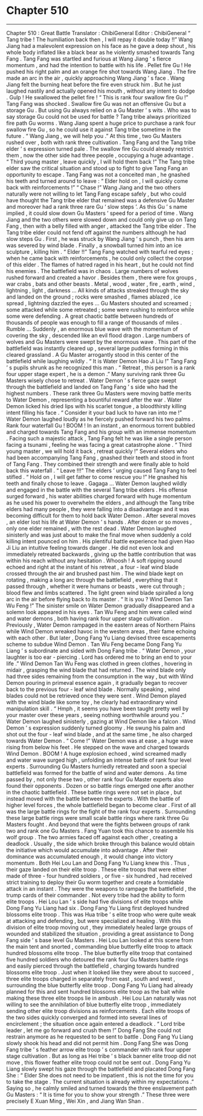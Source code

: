 
# Chapter 510


---

Chapter 510 : Great Battle
Translator : ChibiGeneral Editor : ChibiGeneral
“ Tang tribe ! The humiliation back then , I will repay it double today !!” Wang Jiang had a malevolent expression on his face as he gave a deep shout , his whole body inflated like a black bear as he violently smashed towards Tang Fang .
Tang Fang was startled and furious at Wang Jiang ’ s fierce momentum , and had the intention to battle with his life .
Pellet fire Gu !
He pushed his right palm and an orange fire shot towards Wang Jiang .
The fire made an arc in the air , quickly approaching Wang Jiang ’ s face . Wang Jiang felt the burning heat before the fire even struck him .
But he just laughed nastily and actually opened his mouth , without any intent to dodge .
Gulp !
He swallowed the pellet fire !
“ This is rank four swallow fire Gu !” Tang Fang was shocked .
Swallow fire Gu was not an offensive Gu but a storage Gu . But using Gu always relied on a Gu Master ’ s wits . Who was to say storage Gu could not be used for battle ?
Tang tribe always prioritized fire path Gu worms . Wang Jiang spent a huge price to purchase a rank four swallow fire Gu , so he could use it against Tang tribe sometime in the future .
“ Wang Jiang , we will help you .” At this time , two Gu Masters rushed over , both with rank three cultivation .
Tang Fang and the Tang tribe elder ’ s expression turned pale . The swallow fire Gu could already restrict them , now the other side had three people , occupying a huge advantage .
“ Third young master , leave quickly , I will hold them back !” The Tang tribe elder saw the critical situation and stood up to fight to give Tang Fang an opportunity to escape .
Tang Fang was not a conceited man , he gnashed his teeth and turned around to leave : “ Elder hold on , I will quickly come back with reinforcements !”
“ Chase !” Wang Jiang and the two others naturally were not willing to let Tang Fang escape safely , but who could have thought the Tang tribe elder that remained was a defensive Gu Master and moreover had a rank three rare Gu ‘ slow steps ’.
As this Gu ’ s name implied , it could slow down Gu Masters ’ speed for a period of time .
Wang Jiang and the two others were slowed down and could only give up on Tang Fang , then with a belly filled with anger , attacked the Tang tribe elder .
The Tang tribe elder could not fend off against the numbers although he had slow steps Gu . First , he was struck by Wang Jiang ’ s punch , then his arm was severed by wind blade . Finally , a snowball turned him into an ice sculpture , killing him .
“ Elder !!” Tang Fang watched with tearful red eyes ; when he came back with reinforcements , he could only collect the corpse of this elder .
The flames of hatred raged in his heart , but he could not find his enemies .
The battlefield was in chaos . Large numbers of wolves rushed forward and created a havor . Besides them , there were fox groups , war crabs , bats and other beasts . Metal , wood , water , fire , earth , wind , lightning , light , darkness … All kinds of attacks streaked through the sky and landed on the ground ; rocks were smashed , flames ablazed , ice spread , lightning dazzled the eyes …
Gu Masters shouted and screamed ; some attacked while some retreated ; some were rushing to reinforce while some were defending .
A great chaotic battle between hundreds of thousands of people was enough to fill a range of thousands of miles .
Rumble …
Suddenly , an enormous blue wave with the momentum of covering the sky , descended like an evil flood dragon .
Large numbers of wolves and Gu Masters were swept by the enormous wave .
This part of the battlefield was instantly cleared up , several large puddles forming in this cleared grassland . A Gu Master arrogantly stood in this center of the battlefield while laughing wildly .
“ It is Water Demon Hao Ji Liu !” Tang Fang ’ s pupils shrunk as he recognized this man .
“ Retreat , this person is a rank four upper stage expert , he is a demon .” Many surviving rank three Gu Masters wisely chose to retreat .
Water Demon ’ s fierce gaze swept through the battlefield and landed on Tang Fang ’ s side who had the highest numbers .
These rank three Gu Masters were moving battle merits to Water Demon , representing a bountiful reward after the war .
Water Demon licked his dried lips with his scarlet tongue , a bloodthirsty killing intent filling his face .
“ Consider it your bad luck to have ran into me !” Water Demon laughed loudly as he fiercely pushed forward his two palms .
Rank four waterfall Gu !
BOOM !
In an instant , an enormous torrent bubbled and charged towards Tang Fang and his group with an immense momentum .
Facing such a majestic attack , Tang Fang felt he was like a single person facing a tsunami , feeling he was facing a great catastrophe alone .
“ Third young master , we will hold it back , retreat quickly !” Several elders who had been accompanying Tang Fang , gnashed their teeth and stood in front of Tang Fang .
They combined their strength and were finally able to hold back this waterfall .
“ Leave !!!” The elders ’ urging caused Tang Fang to feel stifled .
“ Hold on , I will get father to come rescue you !” He gnashed his teeth and finally chose to leave .
Gagaga …
Water Demon laughed wildly and engaged in the battle with the several Tang tribe elders . His offense surged forward , his water abilities charged forward with huge momentum as he used his power to overwhelm the elders , and although the Tang tribe elders had many people , they were falling into a disadvantage and it was becoming difficult for them to hold back Water Demon .
After several moves , an elder lost his life at Water Demon ’ s hands .
After dozen or so moves , only one elder remained , with the rest dead .
Water Demon laughed sinisterly and was just about to make the final move when suddenly a cold killing intent pounced on him .
His plentiful battle experience had given Hao Ji Liu an intuitive feeling towards danger . He did not even look and immediately retreated backwards , giving up the battle contribution that was within his reach without any hesitation .
Whoosh !
A soft ripping sound echoed and right at the instant of his retreat , a four - leaf wind blade crossed through the air and brushed past him .
The wind blade kept on rotating , making a long arc through the battlefield , everything that it passed through , whether it were humans or beasts , were cut through ; blood flew and limbs scattered .
The light green wind blade spiralled a long arc in the air before flying back to its master .
“ It is you ? Wind Demon Tan Wu Feng !” The sinister smile on Water Demon gradually disappeared and a solemn look appeared in his eyes .
Tan Wu Feng and him were called wind and water demons , both having rank four upper stage cultivation .
Previously , Water Demon rampaged in the eastern areas of Northern Plains while Wind Demon wreaked havoc in the western areas , their fame echoing with each other . But later , Dong Fang Yu Liang devised three escapements scheme to subdue Wind Demon . Tan Wu Feng became Dong Fang Yu Liang ’ s subordinate and sided with Dong Fang tribe .
“ Water Demon , your laughter is too ear - piercing . Lord has ordered me to bring an end to your life .” Wind Demon Tan Wu Feng was clothed in green clothes , hovering in midair , grasping the wind blade that had returned .
The wind blade only had three sides remaining from the consumption in the way , but with Wind Demon pouring in primeval essence again , it gradually began to recover back to the previous four - leaf wind blade .
Normally speaking , wind blades could not be retrieved once they were sent . Wind Demon played with the wind blade like some toy , he clearly had extraordinary wind manipulation skill .
“ Hmph , it seems you have been taught pretty well by your master over these years , seeing nothing worthwhile around you .” Water Demon laughed sinisterly , gazing at Wind Demon like a falcon .
Wind Demon ’ s expression suddenly turned gloomy . He swung his palm and shot out the four - leaf wind blade , and at the same time , he also charged towards Water Demon .
“ Come !” Water Demon was at ease , a huge wave rising from below his feet . He stepped on the wave and charged towards Wind Demon .
BOOM !
A huge explosion echoed , wind screamed madly and water wave surged high , unfolding an intense battle of rank four level experts .
Surrounding Gu Masters hurriedly retreated and soon a special battlefield was formed for the battle of wind and water demons .
As time passed by , not only these two , other rank four Gu Master experts also found their opponents .
Dozen or so battle rings emerged one after another in the chaotic battlefield . These battle rings were not set in place , but instead moved with the battle between the experts .
With the battle of higher level forces , the whole battlefield began to become clear .
First of all was the large battle rings for the fight of the rank four experts . Surrounding these large battle rings were small scale battle rings where rank three Gu Masters fought . And beyond that were the fights between groups of rank two and rank one Gu Masters .
Fang Yuan took this chance to assemble his wolf group .
The two armies faced off against each other , creating a deadlock .
Usually , the side which broke through this balance would obtain the initiative which would accumulate into advantage . After their dominance was accumulated enough , it would change into victory momentum .
Both Hei Lou Lan and Dong Fang Yu Liang knew this .
Thus , their gaze landed on their elite troop .
These elite troops that were either made of three - four hundred soldiers , or five - six hundred , had received strict training to deploy their Gu worm together and create a formidable attack in an instant . They were the weapons to rampage the battlefield , the trump cards of their commander .
Not every tribe had the ability to form elite troops .
Hei Lou Lan ’ s side had five divisions of elite troops while Dong Fang Yu Liang had six .
Dong Fang Yu Liang first deployed hundred blossoms elite troop .
This was Hua tribe ’ s elite troop who were quite weak at attacking and defending , but were specialized at healing .
With this division of elite troop moving out , they immediately healed large groups of wounded and stabilized the situation , providing a great assistance to Dong Fang side ’ s base level Gu Masters .
Hei Lou Lan looked at this scene from the main tent and snorted , commanding blue butterfly elite troop to attack hundred blossoms elite troop .
The blue butterfly elite troop that contained five hundred soldiers who detoured the rank four Gu Masters battle rings and easily pierced through the battlefield , charging towards hundred blossoms elite troop .
Just when it looked like they were about to succeed , three elite troops charged in separately from east , south and west , surrounding the blue butterfly elite troop .
Dong Fang Yu Liang had already planned for this and sent hundred blossoms elite troop as the bait while making these three elite troops lie in ambush .
Hei Lou Lan naturally was not willing to see the annihilation of blue butterfly elite troop , immediately sending other elite troop divisions as reinforcements .
Each elite troops of the two sides quickly converged and formed into several lines of encirclement ; the situation once again entered a deadlock .
“ Lord tribe leader , let me go forward and crush them !” Dong Fang She could not restrain anymore as he requested to be sent to battle .
Dong Fang Yu Liang slowly shook his head and did not permit him .
Dong Fang She was Dong Fang tribe ’ s feather arrow elite troop ’ s commander with rank four upper stage cultivation .
But as long as Hei tribe ’ s black banner elite troop did not move , this flower feather elite troop could not be sent out .
Dong Fang Yu Liang slowly swept his gaze through the battlefield and placated Dong Fang She : “ Elder She does not need to be impatient , this is not the time for you to take the stage . The current situation is already within my expectations .”
Saying so , he calmly smiled and turned towards the three enslavement path Gu Masters : “ It is time for you to show your strength .”
These three were precisely E Xuan Ming , Wei Xin , and Jiang Wan Shan .

---

